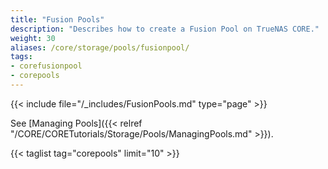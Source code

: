 ```yaml
---
title: "Fusion Pools"
description: "Describes how to create a Fusion Pool on TrueNAS CORE."
weight: 30
aliases: /core/storage/pools/fusionpool/
tags:
- corefusionpool
- corepools
---
```



{{< include file="/_includes/FusionPools.md" type="page" >}}

See [Managing Pools]({{< relref "/CORE/CORETutorials/Storage/Pools/ManagingPools.md" >}}).

{{< taglist tag="corepools" limit="10" >}}

